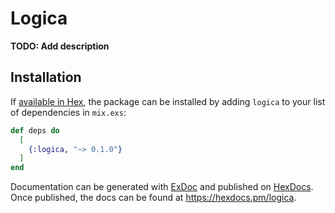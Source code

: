 # Logica

**TODO: Add description**

## Installation

If [available in Hex](https://hex.pm/docs/publish), the package can be installed
by adding `logica` to your list of dependencies in `mix.exs`:

```elixir
def deps do
  [
    {:logica, "~> 0.1.0"}
  ]
end
```

Documentation can be generated with [ExDoc](https://github.com/elixir-lang/ex_doc)
and published on [HexDocs](https://hexdocs.pm). Once published, the docs can
be found at <https://hexdocs.pm/logica>.

